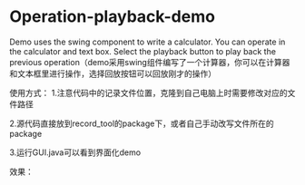 # Operation-playback-demo
Demo uses the swing component to write a calculator. You can operate in the calculator and text box. Select the playback button to play back the previous operation（demo采用swing组件编写了一个计算器，你可以在计算器和文本框里进行操作，选择回放按钮可以回放刚才的操作）

使用方式：
1.注意代码中的记录文件位置，克隆到自己电脑上时需要修改对应的文件路径

2.源代码直接放到record_tool的package下，或者自己手动改写文件所在的package

3.运行GUI.java可以看到界面化demo

效果：
